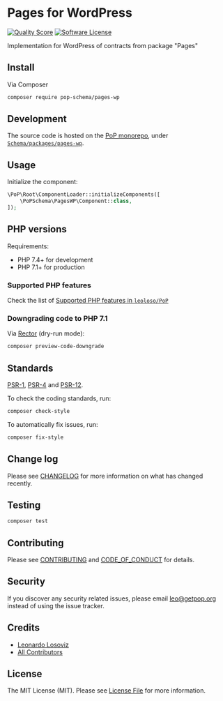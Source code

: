 # Pages for WordPress

<!-- [![Build Status][ico-travis]][link-travis] -->
[![Quality Score][ico-code-quality]][link-code-quality]
[![Software License][ico-license]](LICENSE.md)

<!--
[![Latest Version on Packagist][ico-version]][link-packagist]
[![Coverage Status][ico-scrutinizer]][link-scrutinizer]
[![Total Downloads][ico-downloads]][link-downloads]
-->

Implementation for WordPress of contracts from package "Pages"

## Install

Via Composer

``` bash
composer require pop-schema/pages-wp
```

## Development

The source code is hosted on the [PoP monorepo](https://github.com/leoloso/PoP), under [`Schema/packages/pages-wp`](https://github.com/leoloso/PoP/tree/master/layers/Schema/packages/pages-wp).

## Usage

Initialize the component:

``` php
\PoP\Root\ComponentLoader::initializeComponents([
    \PoPSchema\PagesWP\Component::class,
]);
```

## PHP versions

Requirements:

- PHP 7.4+ for development
- PHP 7.1+ for production

### Supported PHP features

Check the list of [Supported PHP features in `leoloso/PoP`](https://github.com/leoloso/PoP/#supported-php-features)

### Downgrading code to PHP 7.1

Via [Rector](https://github.com/rectorphp/rector) (dry-run mode):

```bash
composer preview-code-downgrade
```

## Standards

[PSR-1](https://www.php-fig.org/psr/psr-1), [PSR-4](https://www.php-fig.org/psr/psr-4) and [PSR-12](https://www.php-fig.org/psr/psr-12).

To check the coding standards, run:

``` bash
composer check-style
```

To automatically fix issues, run:

``` bash
composer fix-style
```

## Change log

Please see [CHANGELOG](CHANGELOG.md) for more information on what has changed recently.

## Testing

``` bash
composer test
```

## Contributing

Please see [CONTRIBUTING](CONTRIBUTING.md) and [CODE_OF_CONDUCT](CODE_OF_CONDUCT.md) for details.

## Security

If you discover any security related issues, please email leo@getpop.org instead of using the issue tracker.

## Credits

- [Leonardo Losoviz][link-author]
- [All Contributors][link-contributors]

## License

The MIT License (MIT). Please see [License File](LICENSE.md) for more information.

[ico-version]: https://img.shields.io/packagist/v/pop-schema/pages-wp.svg?style=flat-square
[ico-license]: https://img.shields.io/badge/license-MIT-brightgreen.svg?style=flat-square
[ico-travis]: https://img.shields.io/travis/pop-schema/pages-wp/master.svg?style=flat-square
[ico-scrutinizer]: https://img.shields.io/scrutinizer/coverage/g/pop-schema/pages-wp.svg?style=flat-square
[ico-code-quality]: https://img.shields.io/scrutinizer/g/pop-schema/pages-wp.svg?style=flat-square
[ico-downloads]: https://img.shields.io/packagist/dt/pop-schema/pages-wp.svg?style=flat-square

[link-packagist]: https://packagist.org/packages/pop-schema/pages-wp
[link-travis]: https://travis-ci.org/pop-schema/pages-wp
[link-scrutinizer]: https://scrutinizer-ci.com/g/pop-schema/pages-wp/code-structure
[link-code-quality]: https://scrutinizer-ci.com/g/pop-schema/pages-wp
[link-downloads]: https://packagist.org/packages/pop-schema/pages-wp
[link-author]: https://github.com/leoloso
[link-contributors]: ../../../../../../contributors
